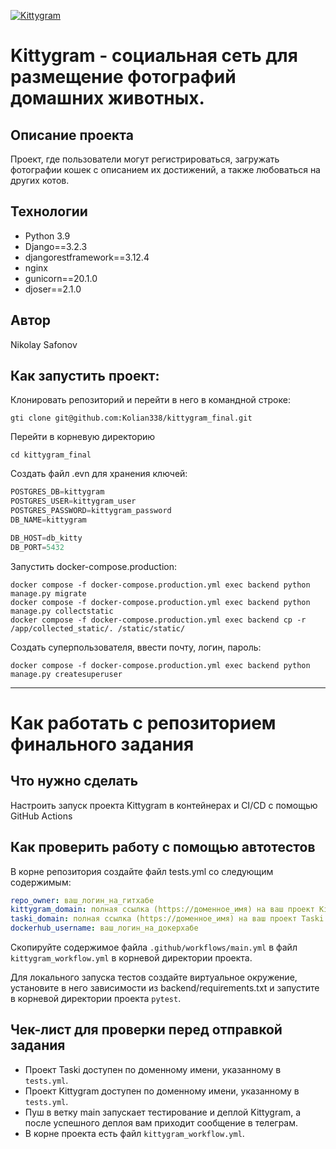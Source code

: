[![Kittygram](https://github.com/github/docs/actions/workflows/main.yml/badge.svg)](https://github.com/kolian338/kittygram_final/actions/workflows/main.yml)
# Kittygram - социальная сеть для размещение фотографий домашних животных.
## Описание проекта
Проект, где пользователи могут регистрироваться, загружать фотографии кошек с описанием их достижений, а также любоваться на других котов.
## Технологии
* Python 3.9
* Django==3.2.3
* djangorestframework==3.12.4 
* nginx
* gunicorn==20.1.0
* djoser==2.1.0

## Автор
Nikolay Safonov

## Как запустить проект:
Клонировать репозиторий и перейти в него в командной строке:
```
gti clone git@github.com:Kolian338/kittygram_final.git
```
Перейти в корневую директорию
```
cd kittygram_final
```
Создать файл .evn для хранения ключей:

```python
POSTGRES_DB=kittygram
POSTGRES_USER=kittygram_user
POSTGRES_PASSWORD=kittygram_password
DB_NAME=kittygram

DB_HOST=db_kitty
DB_PORT=5432
```
Запустить docker-compose.production:
```
docker compose -f docker-compose.production.yml exec backend python manage.py migrate
docker compose -f docker-compose.production.yml exec backend python manage.py collectstatic
docker compose -f docker-compose.production.yml exec backend cp -r /app/collected_static/. /static/static/
```
Создать суперпользователя, ввести почту, логин, пароль:
```
docker compose -f docker-compose.production.yml exec backend python manage.py createsuperuser
```

***

#  Как работать с репозиторием финального задания
## Что нужно сделать

Настроить запуск проекта Kittygram в контейнерах и CI/CD с помощью GitHub Actions

## Как проверить работу с помощью автотестов

В корне репозитория создайте файл tests.yml со следующим содержимым:
```yaml
repo_owner: ваш_логин_на_гитхабе
kittygram_domain: полная ссылка (https://доменное_имя) на ваш проект Kittygram
taski_domain: полная ссылка (https://доменное_имя) на ваш проект Taski
dockerhub_username: ваш_логин_на_докерхабе
```

Скопируйте содержимое файла `.github/workflows/main.yml` в файл `kittygram_workflow.yml` в корневой директории проекта.

Для локального запуска тестов создайте виртуальное окружение, установите в него зависимости из backend/requirements.txt и запустите в корневой директории проекта `pytest`.

## Чек-лист для проверки перед отправкой задания

- Проект Taski доступен по доменному имени, указанному в `tests.yml`.
- Проект Kittygram доступен по доменному имени, указанному в `tests.yml`.
- Пуш в ветку main запускает тестирование и деплой Kittygram, а после успешного деплоя вам приходит сообщение в телеграм.
- В корне проекта есть файл `kittygram_workflow.yml`.

